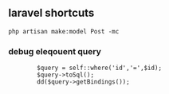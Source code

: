 ## laravel shortcuts

```
php artisan make:model Post -mc

```

### debug eleqouent query

```
        $query = self::where('id','=',$id);
        $query->toSql();
        dd($query->getBindings());
```
